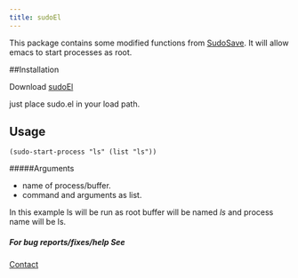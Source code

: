 ```yaml
---
title: sudoEl
---
```


This package contains some modified functions from
[SudoSave](http://www.emacswiki.org/cgi-bin/wiki/SudoSave). 
It will allow emacs to start processes as root.

##Installation

Download [sudoEl](http://github.com/nakkaya/emacs/blob/master/int/sudo.el)

just place sudo.el in your load path.

## Usage

    (sudo-start-process "ls" (list "ls"))

#####Arguments
 - name of process/buffer.
 - command and arguments as list.

In this example ls will be run as root buffer will be named
*ls* and process name will be ls.

##### For bug reports/fixes/help See

[Contact](/contact.markdown)
